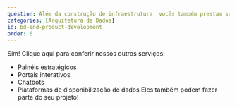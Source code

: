 ```yaml
---
question: Além da construção de infraestrutura, vocês também prestam serviço de construção de produtos-fim ou core (aplicações, sites, dashboards, chatbots)?
categories: [Arquitetura de Dados]
id: bd-end-product-development
order: 6
---
```


Sim! Clique aqui para conferir nossos outros serviços:
 - Painéis estratégicos
 - Portais interativos
 - Chatbots
 - Plataformas de disponibilização de dados
Eles também podem fazer parte do seu projeto!
